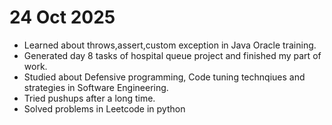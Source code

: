 # 24 Oct 2025

- Learned about throws,assert,custom exception in Java Oracle training.
- Generated day 8 tasks of hospital queue project and finished my part of work.
- Studied about Defensive programming, Code tuning technqiues and strategies in Software Engineering.
- Tried pushups after a long time.
- Solved problems in Leetcode in python
